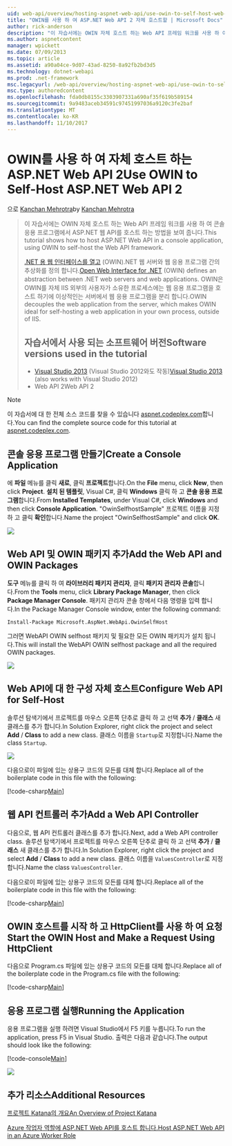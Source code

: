 ```yaml
---
uid: web-api/overview/hosting-aspnet-web-api/use-owin-to-self-host-web-api
title: "OWIN를 사용 하 여 ASP.NET Web API 2 자체 호스트할 | Microsoft Docs"
author: rick-anderson
description: "이 자습서에는 OWIN 자체 호스트 하는 Web API 프레임 워크를 사용 하 여 콘솔 응용 프로그램에서 ASP.NET 웹 API를 호스트 하는 방법을 보여 줍니다. .NET (OWIN) d에 대 한 웹 인터페이스를 열기..."
ms.author: aspnetcontent
manager: wpickett
ms.date: 07/09/2013
ms.topic: article
ms.assetid: a90a04ce-9d07-43ad-8250-8a92fb2bd3d5
ms.technology: dotnet-webapi
ms.prod: .net-framework
msc.legacyurl: /web-api/overview/hosting-aspnet-web-api/use-owin-to-self-host-web-api
msc.type: authoredcontent
ms.openlocfilehash: fda0db8155c3303907331a690af35f619b589154
ms.sourcegitcommit: 9a9483aceb34591c97451997036a9120c3fe2baf
ms.translationtype: MT
ms.contentlocale: ko-KR
ms.lasthandoff: 11/10/2017
---
```

<a name="use-owin-to-self-host-aspnet-web-api-2"></a><span data-ttu-id="68572-104">OWIN를 사용 하 여 자체 호스트 하는 ASP.NET Web API 2</span><span class="sxs-lookup"><span data-stu-id="68572-104">Use OWIN to Self-Host ASP.NET Web API 2</span></span>
====================
<span data-ttu-id="68572-105">으로 [Kanchan Mehrotra](https://twitter.com/kanchanmeh)</span><span class="sxs-lookup"><span data-stu-id="68572-105">by [Kanchan Mehrotra](https://twitter.com/kanchanmeh)</span></span>

> <span data-ttu-id="68572-106">이 자습서에는 OWIN 자체 호스트 하는 Web API 프레임 워크를 사용 하 여 콘솔 응용 프로그램에서 ASP.NET 웹 API를 호스트 하는 방법을 보여 줍니다.</span><span class="sxs-lookup"><span data-stu-id="68572-106">This tutorial shows how to host ASP.NET Web API in a console application, using OWIN to self-host the Web API framework.</span></span>
> 
> <span data-ttu-id="68572-107">[.NET 용 웹 인터페이스를 열고](http://owin.org) (OWIN).NET 웹 서버와 웹 응용 프로그램 간의 추상화를 정의 합니다.</span><span class="sxs-lookup"><span data-stu-id="68572-107">[Open Web Interface for .NET](http://owin.org) (OWIN) defines an abstraction between .NET web servers and web applications.</span></span> <span data-ttu-id="68572-108">OWIN은 OWIN를 자체 IIS 외부의 사용자가 소유한 프로세스에는 웹 응용 프로그램을 호스트 하기에 이상적인는 서버에서 웹 응용 프로그램을 분리 합니다.</span><span class="sxs-lookup"><span data-stu-id="68572-108">OWIN decouples the web application from the server, which makes OWIN ideal for self-hosting a web application in your own process, outside of IIS.</span></span>
> 
> ## <a name="software-versions-used-in-the-tutorial"></a><span data-ttu-id="68572-109">자습서에서 사용 되는 소프트웨어 버전</span><span class="sxs-lookup"><span data-stu-id="68572-109">Software versions used in the tutorial</span></span>
> 
> 
> - <span data-ttu-id="68572-110">[Visual Studio 2013](https://www.microsoft.com/visualstudio/eng/2013-downloads) (Visual Studio 2012와도 작동)</span><span class="sxs-lookup"><span data-stu-id="68572-110">[Visual Studio 2013](https://www.microsoft.com/visualstudio/eng/2013-downloads) (also works with Visual Studio 2012)</span></span>
> - <span data-ttu-id="68572-111">Web API 2</span><span class="sxs-lookup"><span data-stu-id="68572-111">Web API 2</span></span>


> [!NOTE]
> <span data-ttu-id="68572-112">이 자습서에 대 한 전체 소스 코드를 찾을 수 있습니다 [aspnet.codeplex.com](https://aspnet.codeplex.com/SourceControl/latest#Samples/WebApi/OwinSelfhostSample/ReadMe.txt)합니다.</span><span class="sxs-lookup"><span data-stu-id="68572-112">You can find the complete source code for this tutorial at [aspnet.codeplex.com](https://aspnet.codeplex.com/SourceControl/latest#Samples/WebApi/OwinSelfhostSample/ReadMe.txt).</span></span>


## <a name="create-a-console-application"></a><span data-ttu-id="68572-113">콘솔 응용 프로그램 만들기</span><span class="sxs-lookup"><span data-stu-id="68572-113">Create a Console Application</span></span>

<span data-ttu-id="68572-114">에 **파일** 메뉴를 클릭 **새로**, 클릭 **프로젝트**합니다.</span><span class="sxs-lookup"><span data-stu-id="68572-114">On the **File** menu, click **New**, then click **Project**.</span></span> <span data-ttu-id="68572-115">**설치 된 템플릿**, Visual C#, 클릭 **Windows** 클릭 하 고 **콘솔 응용 프로그램**합니다.</span><span class="sxs-lookup"><span data-stu-id="68572-115">From **Installed Templates**, under Visual C#, click **Windows** and then click **Console Application**.</span></span> <span data-ttu-id="68572-116">"OwinSelfhostSample" 프로젝트 이름을 지정 하 고 클릭 **확인**합니다.</span><span class="sxs-lookup"><span data-stu-id="68572-116">Name the project "OwinSelfhostSample" and click **OK**.</span></span>

[![](use-owin-to-self-host-web-api/_static/image2.png)](use-owin-to-self-host-web-api/_static/image1.png)

## <a name="add-the-web-api-and-owin-packages"></a><span data-ttu-id="68572-117">Web API 및 OWIN 패키지 추가</span><span class="sxs-lookup"><span data-stu-id="68572-117">Add the Web API and OWIN Packages</span></span>

<span data-ttu-id="68572-118">**도구** 메뉴를 클릭 하 여 **라이브러리 패키지 관리자**, 클릭 **패키지 관리자 콘솔**합니다.</span><span class="sxs-lookup"><span data-stu-id="68572-118">From the **Tools** menu, click **Library Package Manager**, then click **Package Manager Console**.</span></span> <span data-ttu-id="68572-119">패키지 관리자 콘솔 창에서 다음 명령을 입력 합니다.</span><span class="sxs-lookup"><span data-stu-id="68572-119">In the Package Manager Console window, enter the following command:</span></span>

`Install-Package Microsoft.AspNet.WebApi.OwinSelfHost`

<span data-ttu-id="68572-120">그러면 WebAPI OWIN selfhost 패키지 및 필요한 모든 OWIN 패키지가 설치 됩니다.</span><span class="sxs-lookup"><span data-stu-id="68572-120">This will install the WebAPI OWIN selfhost package and all the required OWIN packages.</span></span>

[![](use-owin-to-self-host-web-api/_static/image4.png)](use-owin-to-self-host-web-api/_static/image3.png)

## <a name="configure-web-api-for-self-host"></a><span data-ttu-id="68572-121">Web API에 대 한 구성 자체 호스트</span><span class="sxs-lookup"><span data-stu-id="68572-121">Configure Web API for Self-Host</span></span>

<span data-ttu-id="68572-122">솔루션 탐색기에서 프로젝트를 마우스 오른쪽 단추로 클릭 하 고 선택 **추가** / **클래스** 새 클래스를 추가 합니다.</span><span class="sxs-lookup"><span data-stu-id="68572-122">In Solution Explorer, right click the project and select **Add** / **Class** to add a new class.</span></span> <span data-ttu-id="68572-123">클래스 이름을 `Startup`로 지정합니다.</span><span class="sxs-lookup"><span data-stu-id="68572-123">Name the class `Startup`.</span></span>

![](use-owin-to-self-host-web-api/_static/image5.png)

<span data-ttu-id="68572-124">다음으로이 파일에 있는 상용구 코드의 모든를 대체 합니다.</span><span class="sxs-lookup"><span data-stu-id="68572-124">Replace all of the boilerplate code in this file with the following:</span></span>

[!code-csharp[Main](use-owin-to-self-host-web-api/samples/sample1.cs)]

## <a name="add-a-web-api-controller"></a><span data-ttu-id="68572-125">웹 API 컨트롤러 추가</span><span class="sxs-lookup"><span data-stu-id="68572-125">Add a Web API Controller</span></span>

<span data-ttu-id="68572-126">다음으로, 웹 API 컨트롤러 클래스를 추가 합니다.</span><span class="sxs-lookup"><span data-stu-id="68572-126">Next, add a Web API controller class.</span></span> <span data-ttu-id="68572-127">솔루션 탐색기에서 프로젝트를 마우스 오른쪽 단추로 클릭 하 고 선택 **추가** / **클래스** 새 클래스를 추가 합니다.</span><span class="sxs-lookup"><span data-stu-id="68572-127">In Solution Explorer, right click the project and select **Add** / **Class** to add a new class.</span></span> <span data-ttu-id="68572-128">클래스 이름을 `ValuesController`로 지정합니다.</span><span class="sxs-lookup"><span data-stu-id="68572-128">Name the class `ValuesController`.</span></span>

<span data-ttu-id="68572-129">다음으로이 파일에 있는 상용구 코드의 모든를 대체 합니다.</span><span class="sxs-lookup"><span data-stu-id="68572-129">Replace all of the boilerplate code in this file with the following:</span></span>

[!code-csharp[Main](use-owin-to-self-host-web-api/samples/sample2.cs)]

## <a name="start-the-owin-host-and-make-a-request-using-httpclient"></a><span data-ttu-id="68572-130">OWIN 호스트를 시작 하 고 HttpClient를 사용 하 여 요청</span><span class="sxs-lookup"><span data-stu-id="68572-130">Start the OWIN Host and Make a Request Using HttpClient</span></span>

<span data-ttu-id="68572-131">다음으로 Program.cs 파일에 있는 상용구 코드의 모든를 대체 합니다.</span><span class="sxs-lookup"><span data-stu-id="68572-131">Replace all of the boilerplate code in the Program.cs file with the following:</span></span>

[!code-csharp[Main](use-owin-to-self-host-web-api/samples/sample3.cs)]

## <a name="running-the-application"></a><span data-ttu-id="68572-132">응용 프로그램 실행</span><span class="sxs-lookup"><span data-stu-id="68572-132">Running the Application</span></span>

<span data-ttu-id="68572-133">응용 프로그램을 실행 하려면 Visual Studio에서 F5 키를 누릅니다.</span><span class="sxs-lookup"><span data-stu-id="68572-133">To run the application, press F5 in Visual Studio.</span></span> <span data-ttu-id="68572-134">출력은 다음과 같습니다.</span><span class="sxs-lookup"><span data-stu-id="68572-134">The output should look like the following:</span></span>

[!code-console[Main](use-owin-to-self-host-web-api/samples/sample4.cmd)]

![](use-owin-to-self-host-web-api/_static/image6.png)

## <a name="additional-resources"></a><span data-ttu-id="68572-135">추가 리소스</span><span class="sxs-lookup"><span data-stu-id="68572-135">Additional Resources</span></span>

[<span data-ttu-id="68572-136">프로젝트 Katana의 개요</span><span class="sxs-lookup"><span data-stu-id="68572-136">An Overview of Project Katana</span></span>](../../../aspnet/overview/owin-and-katana/an-overview-of-project-katana.md)

[<span data-ttu-id="68572-137">Azure 작업자 역할에 ASP.NET Web API를 호스트 합니다.</span><span class="sxs-lookup"><span data-stu-id="68572-137">Host ASP.NET Web API in an Azure Worker Role</span></span>](host-aspnet-web-api-in-an-azure-worker-role.md)
